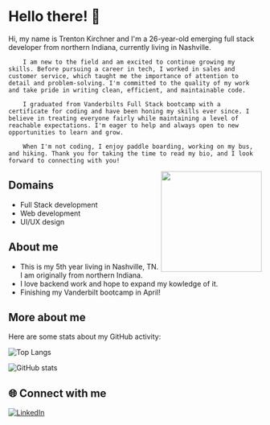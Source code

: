 # Hello there! 👋

Hi, my name is Trenton Kirchner and I'm a 26-year-old emerging full stack developer from northern Indiana, currently living in Nashville. 
        
        I am new to the field and am excited to continue growing my skills. Before pursuing a career in tech, I worked in sales and customer service, which taught me the importance of attention to detail and problem-solving. I'm committed to the quality of my work and take pride in writing clean, efficient, and maintainable code.
        
        I graduated from Vanderbilts Full Stack bootcamp with a certificate for coding and have been honing my skills ever since. I believe in treating everyone fairly while maintaining a level of reachable expectations. I'm eager to help and always open to new opportunities to learn and grow.
        
        When I'm not coding, I enjoy paddle boarding, working on my bus, and hiking. Thank you for taking the time to read my bio, and I look forward to connecting with you!

<img align='right' src='https://user-images.githubusercontent.com/114694410/224874450-f5f5eb45-da69-402b-b05d-b1ee5b3d468f.gif' width='200"'>


## Domains

- Full Stack development
- Web development
- UI/UX design

## About me

- This is my 5th year living in Nashville, TN. I am originally from northern Indiana.
- I love backend work and hope to expand my kowledge of it.
- Finishing my Vanderbilt bootcamp in April!

## More about me

Here are some stats about my GitHub activity:

![Top Langs](https://github-readme-stats.vercel.app/api/top-langs/?username=kirchnerdev22&layout=compact)

![GitHub stats](https://github-readme-stats.vercel.app/api?username=kirchnerdev22&count_private=true&show_icons=true&theme=onedark)

## 🌐 Connect with me

<a href="https://www.linkedin.com/in/alexandria-white2/" target="_blank">
  <img src="https://img.shields.io/badge/LinkedIn-%230077B5.svg?&style=flat-square&logo=linkedin&logoColor=white" alt="LinkedIn">
</a>
